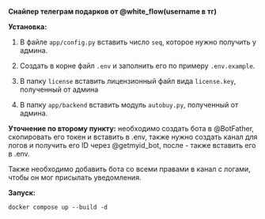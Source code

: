 **Снайпер телеграм подарков от @white_fIow(username в тг)**

**Установка:**

1. В файле `app/config.py` вставить число `seq`, которое нужно получить у админа.

2. Создать в корне файл `.env` и заполнить его по примеру `.env.example`.

3. В папку `license` вставить лицензионный файл вида `license.key`, полученный от админа

4. В папку `app/backend` вставить модуль `autobuy.py`, полученный от админа.

**Уточнение по второму пункту:** необходимо создать бота в @BotFather, скопировать его токен и вставить в .env, также нужно создать канал для логов и получить его ID через @getmyid_bot, после - также вставить его в .env.

Также необходимо добавить бота со всеми правами в канал с логами, чтобы он мог присылать уведомления.

**Запуск:**

`docker compose up --build -d`
